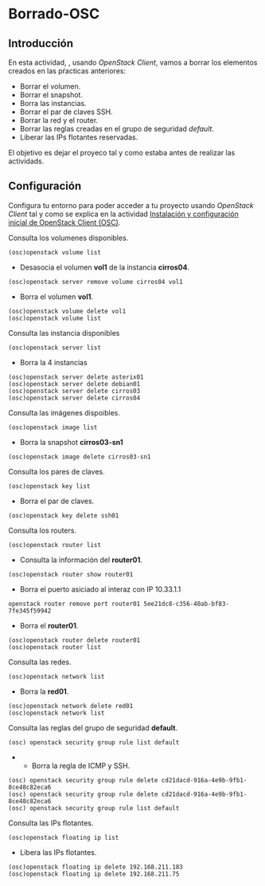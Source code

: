 # Borrado-OSC
## Introducción
En esta actividad, , usando *OpenStack Client*,  vamos a borrar los elementos creados en las pŕacticas anteriores:

- Borrar el volumen.
- Borrar el snapshot.
- Borra las instancias.
- Borrar el par de claves SSH.
- Borrar la red y el router.
- Borrar las reglas creadas en el grupo de seguridad *default*.
- Liberar las IPs flotantes reservadas.

El objetivo es dejar el proyeco tal y como estaba antes de realizar las actividads.
## Configuración
Configura tu entorno para poder acceder a tu proyecto usando *OpenStack Client* tal y como se explica en la actividad [Instalación y configuración inicial de OpenStack Client (OSC)](../../../10-Actividades//OSC/ImágenesPúblicas-OSC/ImágenesPúblicas-OSC.md#Configuración).

Consulta los volumenes disponibles.

```
(osc)openstack volume list
```

- Desasocia el volumen **vol1** de la instancia **cirros04**.

```
(osc)openstack server remove volume cirros04 vol1
```

- Borra el volumen **vol1**.

```
(osc)openstack volume delete vol1
(osc)openstack volume list
```

Consulta las instancia disponibles

```
(osc)openstack server list
```

- Borra la 4 instancias

```
(osc)openstack server delete asterix01
(osc)openstack server delete debian01
(osc)openstack server delete cirros03
(osc)openstack server delete cirros04
```

Consulta las imágenes dispoibles.

```
(osc)openstack image list
```

- Borra la snapshot **cirros03-sn1** 

```
(osc)openstack image delete cirros03-sn1
```

Consulta los pares de claves.

```
(osc)openstack key list
```

- Borra el par de claves.

```
(osc)openstack key delete ssh01
```

Consulta los routers.

```
(osc)openstack router list
```

- Consulta la información del **router01**.

```
(osc)openstack router show router01
```

- Borra el puerto asiciado al interaz con IP 10.33.1.1

```
openstack router remove port router01 5ee21dc8-c356-40ab-bf83-7fe345f59942
```

- Borra el **router01**.

```
(osc)openstack router delete router01
(osc)openstack router list
```

Consulta las redes.

```
(osc)openstack network list
```

- Borra la **red01**.

```
(osc)openstack network delete red01
(osc)openstack network list
```

Consulta las reglas del grupo de seguridad **default**.

```
(osc) openstack security group rule list default
```

- * Borra la regla de ICMP y SSH.

```
(osc) openstack security group rule delete cd21dacd-916a-4e9b-9fb1-8ce48c82eca6
(osc) openstack security group rule delete cd21dacd-916a-4e9b-9fb1-8ce48c82eca6
(osc) openstack security group rule list default
```

Consulta las IPs flotantes.

```
(osc)openstack floating ip list
```

- Libera las IPs flotantes.

```
(osc)openstack floating ip delete 192.168.211.183
(osc)openstack floating ip delete 192.168.211.75
```

